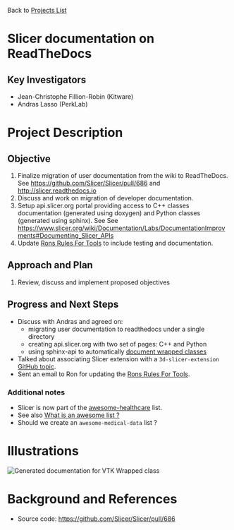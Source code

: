 Back to [Projects List](../../README.md#ProjectsList)

# Slicer documentation on ReadTheDocs

## Key Investigators

- Jean-Christophe Fillion-Robin (Kitware)
- Andras Lasso (PerkLab)

# Project Description

## Objective

1. Finalize migration of user documentation from the wiki to ReadTheDocs. See https://github.com/Slicer/Slicer/pull/686 and http://slicer.readthedocs.io
1. Discuss and work on migration of developer documentation.
1. Setup api.slicer.org portal providing access to C++ classes documentation (generated using doxygen) and Python classes (generated using sphinx). See See https://www.slicer.org/wiki/Documentation/Labs/DocumentationImprovments#Documenting_Slicer_APIs
1. Update [Rons Rules For Tools](https://www.slicer.org/wiki/Documentation-Rons-Rules-For-Tools) to  include testing and documentation.

## Approach and Plan

1. Review, discuss and implement proposed objectives

## Progress and Next Steps

<!--Describe progress and next steps in a few bullet points as you are making progress.-->

- Discuss with Andras and agreed on:
  - migrating user documentation to readthedocs under a single directory
  - creating api.slicer.org with two set of pages: C++ and Python
  - using sphinx-api to automatically [document wrapped classes](https://www.slicer.org/wiki/Documentation/Labs/DocumentationImprovments#Documenting_Slicer_APIs)
- Talked about associating Slicer extension with a `3d-slicer-extension` [GitHub topic](https://github.com/blog/2309-introducing-topics).
- Sent an email to Ron for updating the [Rons Rules For Tools](https://www.slicer.org/wiki/Documentation-Rons-Rules-For-Tools).

### Additional notes

- Slicer is now part of the [awesome-healthcare](https://github.com/kakoni/awesome-healthcare#imaging) list.
- See also [What is an awesome list ?](https://github.com/sindresorhus/awesome/blob/master/awesome.md)
- Should we create an `awesome-medical-data` list ? 

# Illustrations

<!--Add pictures and links to videos that demonstrate what has been accomplished.-->

![Generated documentation for VTK Wrapped class](https://www.slicer.org/w/images/thumb/f/f5/Rtd-vtk-python-wrapped.png/701px-Rtd-vtk-python-wrapped.png)


# Background and References

<!--Use this space for information that may help people better understand your project, like links to papers, source code, or data.-->

- Source code: https://github.com/Slicer/Slicer/pull/686
